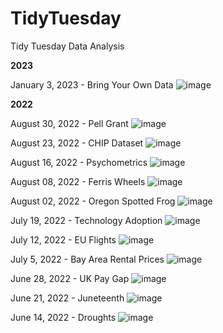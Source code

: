 # TidyTuesday
Tidy Tuesday Data Analysis

**2023**

January 3, 2023 - Bring Your Own Data
![image](https://user-images.githubusercontent.com/91282117/211414698-75f3151a-3534-493c-9d27-76257cd6e7c2.png)

**2022**

August 30, 2022 - Pell Grant
![image](https://user-images.githubusercontent.com/91282117/187514049-bb601be9-8113-4019-8f39-9ecc81a1b670.png)

August 23, 2022 - CHIP Dataset
![image](https://user-images.githubusercontent.com/91282117/187534636-89692677-56f9-4e63-96ae-b8134776ecdb.png)

August 16, 2022 - Psychometrics
![image](https://user-images.githubusercontent.com/91282117/186250478-508d3496-6f76-4266-a0e3-2a23b516d18b.png)

August 08, 2022 - Ferris Wheels
![image](https://user-images.githubusercontent.com/91282117/186250644-ad38d7dd-836b-417e-b5cf-8ce107d622c0.png)

August 02, 2022 - Oregon Spotted Frog
![image](https://user-images.githubusercontent.com/91282117/182450144-40d0c6d0-5768-4113-9cb9-60088aeaac12.png)

July 19, 2022 - Technology Adoption
![image](https://user-images.githubusercontent.com/91282117/182464986-c7f26404-912e-49ca-acdd-58cffcb4177d.png)

July 12, 2022 - EU Flights
![image](https://user-images.githubusercontent.com/91282117/179805679-165c1472-f9b6-4495-b9e3-0804cba97dc3.png)

July 5, 2022 - Bay Area Rental Prices
![image](https://user-images.githubusercontent.com/91282117/177866848-6930b0ce-500e-4075-a46f-cdf961c15049.png)

June 28, 2022 - UK Pay Gap
![image](https://user-images.githubusercontent.com/91282117/177357688-1d8d64db-7cd6-4459-8016-135dbed9892e.png)

June 21, 2022 - Juneteenth
![image](https://user-images.githubusercontent.com/91282117/176223457-3fca473f-f9e4-4240-a240-871b81a8804d.png)

June 14, 2022 - Droughts
![image](https://user-images.githubusercontent.com/91282117/176217471-769928b1-b28e-42d0-992c-9e9a1ae1e6cf.png)
